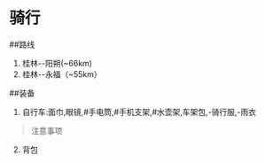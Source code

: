 # 骑行

##路线
1. 桂林--阳朔(~66km)
2. 桂林--永福（~55km）




##装备
1. 自行车:面巾,眼镜,#手电筒,#手机支架,#水壶架,车架包,-骑行服,-雨衣

 > 注意事项

2. 背包


